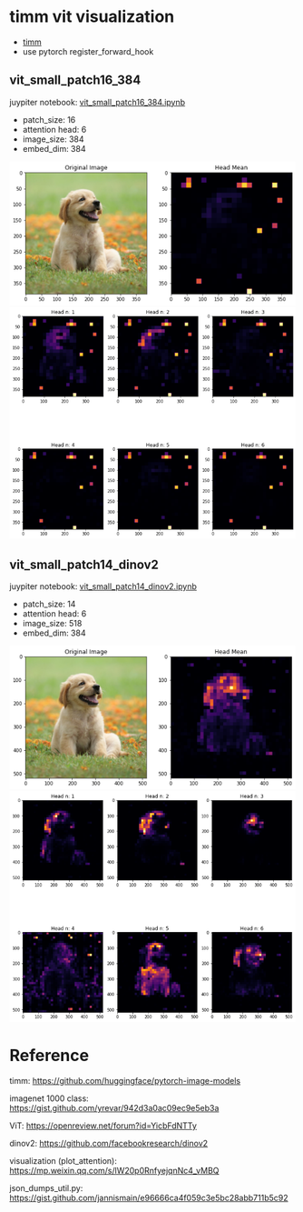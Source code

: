 # timm vit visualization

- [timm](https://github.com/huggingface/pytorch-image-models)
- use pytorch register_forward_hook

## vit_small_patch16_384

juypiter notebook: [vit_small_patch16_384.ipynb](vit_small_patch16_384.ipynb)

- patch_size: 16
- attention head: 6
- image_size: 384
- embed_dim: 384

![vit](img/vit_attn.png)
![vit](img/vit_attn_head.png)

## vit_small_patch14_dinov2

juypiter notebook: [vit_small_patch14_dinov2.ipynb](vit_small_patch14_dinov2.ipynb)

- patch_size: 14
- attention head: 6
- image_size: 518
- embed_dim: 384

![vit](img/vit_dinov2_attn.png)
![vit](img/vit_dinov2_attn_head.png)

# Reference

timm: https://github.com/huggingface/pytorch-image-models

imagenet 1000 class: https://gist.github.com/yrevar/942d3a0ac09ec9e5eb3a

ViT: https://openreview.net/forum?id=YicbFdNTTy

dinov2: https://github.com/facebookresearch/dinov2

visualization (plot_attention): https://mp.weixin.qq.com/s/lW20p0RnfyejqnNc4_vMBQ

json_dumps_util.py: https://gist.github.com/jannismain/e96666ca4f059c3e5bc28abb711b5c92
